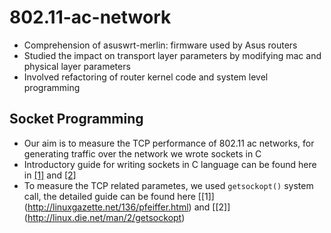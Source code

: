 # 802.11-ac-network

* Comprehension of asuswrt-merlin: firmware used by Asus routers
* Studied the impact on transport layer parameters by modifying mac and physical layer parameters
* Involved refactoring of router kernel code and system level programming

## Socket Programming

* Our aim is to measure the TCP performance of 802.11 ac networks, for generating traffic over the network we wrote sockets in C
* Introductory guide for writing sockets in C language can be found here in [[1]](http://parsys.eecs.uic.edu/~solworth/bgnet.pdf) and [[2]](http://www.codeproject.com/Articles/586000/Networking-and-Socket-programming-tutorial-in-C)
* To measure the TCP related parametes, we used ``` getsockopt() ``` system call, the detailed guide can be found here [[1]] (http://linuxgazette.net/136/pfeiffer.html) and [[2]] (http://linux.die.net/man/2/getsockopt)
